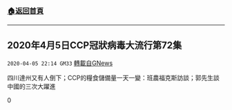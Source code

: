 ###  [:house:返回首頁](https://github.com/ourhimalayas/txt)
---

## 2020年4月5日CCP冠狀病毒大流行第72集
`2020-04-05 22:14 GM33` [轉載自GNews](https://gnews.org/zh-hant/163302/)

四川達州又有人倒下；CCP的糧食儲備量一天一變：班農福克斯訪談；郭先生談中國的三次大躍進

0
